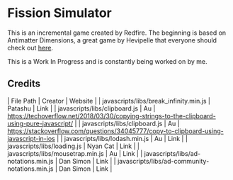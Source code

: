 # Fission Simulator
This is an incremental game created by Redfire. The beginning is based on Antimatter Dimensions, a great game by Hevipelle that everyone should check out [here]("https://IvarK.github.io").

This is a Work In Progress and is constantly being worked on by me.


## Credits
| File Path | Creator | Website |
| javascripts/libs/break_infinity.min.js | Patashu | Link |
| javascripts/libs/clipboard.js | Au | https://techoverflow.net/2018/03/30/copying-strings-to-the-clipboard-using-pure-javascript/ |
| javascripts/libs/clipboard.js | Au | https://stackoverflow.com/questions/34045777/copy-to-clipboard-using-javascript-in-ios |
| javascripts/libs/lodash.min.js | Au | Link |
| javascripts/libs/loading.js | Nyan Cat | Link |
| javascripts/libs/mousetrap.min.js | Au | Link |
| javascripts/libs/ad-notations.min.js | Dan Simon | Link |
| javascripts/libs/ad-community-notations.min.js | Dan Simon | Link |